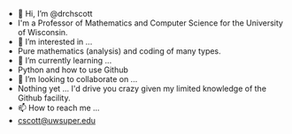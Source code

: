 - 👋 Hi, I’m @drchscott
- I'm a Professor of Mathematics and Computer Science for the University of Wisconsin.
- 👀 I’m interested in ...
- Pure mathematics (analysis) and coding of many types.
- 🌱 I’m currently learning ...
- Python and how to use Github
- 💞️ I’m looking to collaborate on ...
- Nothing yet ... I'd drive you crazy given my limited knowledge of the Github facility.
- 📫 How to reach me ...
- cscott@uwsuper.edu
